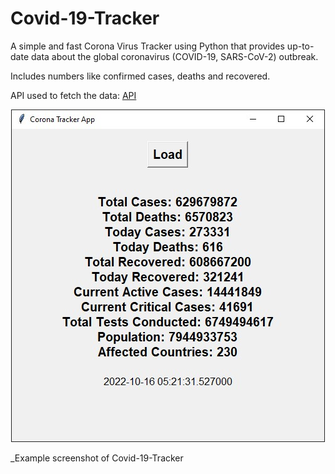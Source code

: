 # Covid-19-Tracker 

A simple and fast Corona Virus Tracker using Python that provides up-to-date data about the global coronavirus (COVID-19, SARS-CoV-2) outbreak.

Includes numbers like confirmed cases, deaths and recovered.

API used to fetch the data:
[API](https://disease.sh/v3/covid-19/all)

<p align="center">
  <img src="https://github.com/SAURABHSINGHDHAMI/Covid-19-Tracker/blob/main/sample/covid_data_screenshot.jpg" />
</p>

_Example screenshot of Covid-19-Tracker
